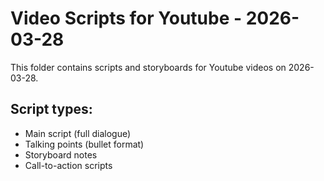 # Video Scripts for Youtube - 2026-03-28

This folder contains scripts and storyboards for Youtube videos on 2026-03-28.

## Script types:
- Main script (full dialogue)
- Talking points (bullet format)
- Storyboard notes
- Call-to-action scripts
